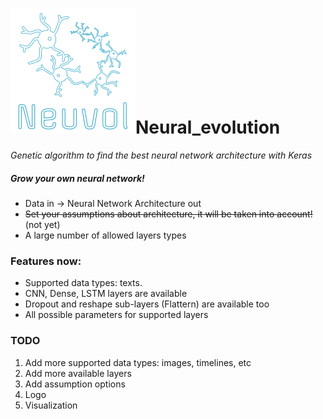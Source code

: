 # ![logo](logo.png)Neural_evolution

*Genetic algorithm to find the best neural network architecture with Keras*

##### Grow your own neural network!

- Data in -> Neural Network Architecture out
- ~~Set your assumptions about architecture, it will be taken into account!~~ (not yet)
- A large number of allowed layers types

### Features now:

- Supported data types: texts.
- CNN, Dense, LSTM layers are available
- Dropout and reshape sub-layers (Flattern) are available too
- All possible parameters for supported layers

### TODO

1. Add more supported data types: images, timelines, etc
2. Add more available layers
3. Add assumption options
4. Logo
5. Visualization